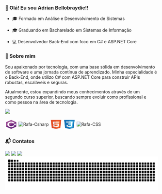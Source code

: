 <h3>👋 Olá! Eu sou Adrian Bellobraydic!!</h3>

- 🎓 Formado em Análise e Desenvolvimento de Sistemas

- 🎓 Graduando em Bacharelado em Sistemas de Informação

- 💻 Desenvolvedor Back-End com foco em C# e ASP.NET Core


<h3>🚀 Sobre mim </h3>
  
Sou apaixonado por tecnologia, com uma base sólida em desenvolvimento de software e uma jornada contínua de aprendizado. Minha especialidade é o Back-End, onde utilizo C# com ASP.NET Core para construir APIs robustas, escaláveis e seguras.

Atualmente, estou expandindo meus conhecimentos através de um segundo curso superior, buscando sempre evoluir como profissional e como pessoa na área de tecnologia.
<br>
<div>
  <a href="https://github.com/AdrianFerBello">
    <img height="180em" src="https://github-readme-stats.vercel.app/api?username=adrianferbello&show_icons=true&theme=dark&include_all_commits=true&count_private=true"/>
    <!--<img height="180em" src="https://github-readme-stats.vercel.app/api/top-langs/?username=adrianferbello&layout=compact&langs_count=16&theme=dark"/>--->
  </a>
</div>

<div style="display: inline_block"><br>
  <img align="center" alt="Rafa-Csharp" height="30" width="40" src="https://raw.githubusercontent.com/devicons/devicon/master/icons/csharp/csharp-original.svg">
  <img align="center" alt="Rafa-Csharp" height="30" width="40" src="https://cdn.jsdelivr.net/gh/devicons/devicon@latest/icons/dotnetcore/dotnetcore-original.svg" />
  <img align="center" alt="Rafa-HTML" height="30" width="40" src="https://raw.githubusercontent.com/devicons/devicon/master/icons/html5/html5-original.svg">
  <img align="center" alt="Rafa-CSS" height="30" width="40" src="https://raw.githubusercontent.com/devicons/devicon/master/icons/css3/css3-original.svg">
  <img align="center" alt="Rafa-CSS" height="30" width="40" src="https://cdn.jsdelivr.net/gh/devicons/devicon@latest/icons/sqldeveloper/sqldeveloper-original.svg" />
</div>

##
<h3>📬 Contatos</h3>
<div> 
  <a href="https://www.instagram.com/_fernandesadrian/" target="_blank"><img src="https://img.shields.io/badge/-Instagram-%23E4405F?style=for-the-badge&logo=instagram&logoColor=white" target="_blank"></a>
  <a href = "Adrianferbello@gmail.com"><img src="https://img.shields.io/badge/-Gmail-%23333?style=for-the-badge&logo=gmail&logoColor=white" target="_blank"></a>
  <a href="https://www.linkedin.com/in/adrian-bellobraydic-768356238/" target="_blank"><img src="https://img.shields.io/badge/-LinkedIn-%230077B5?style=for-the-badge&logo=linkedin&logoColor=white" target="_blank"></a>   
</div>  

<picture>
  <source media="(prefers-color-scheme: dark)" srcset="https://raw.githubusercontent.com/adrianferbello/adrianferbello/output/github-contribution-grid-snake-dark.svg">
  <source media="(prefers-color-scheme: light)" srcset="https://raw.githubusercontent.com/adrianferbello/adrianferbello/output/github-contribution-grid-snake.svg">
  <img alt="github contribution grid snake animation" src="https://raw.githubusercontent.com/adrianferbello/adrianferbello/output/github-contribution-grid-snake.svg">
</picture>
